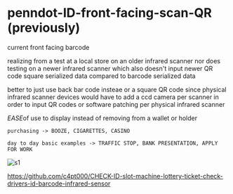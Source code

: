# penndot-ID-front-facing-scan-QR (previously)
current front facing barcode

realizing from a test at a local store on an older infrared scanner nor does testing on a newer infrared scanner which also doesn't input newer QR code square serialized data compared to barcode serialized data

better to just use back bar code insteae or a square QR code since physical infrared scanner devices would have to add a ccd camera per scanner in order to input QR codes or software patching per physical infrared scanner

*EASE*of use to display instead of removing from a wallet or holder
```
purchasing -> BOOZE, CIGARETTES, CASINO

day to day basic examples -> TRAFFIC STOP, BANK PRESENTATION, APPLY FOR WORK
```

![s1](https://github.com/c4pt000/penndot-ID-front-facing-scan-QR/raw/main/drivers-id.png-QR-frontscan.png.pseduo%20(1)~3.png?raw=true)





https://github.com/c4pt000/CHECK-ID-slot-machine-lottery-ticket-check-drivers-id-barcode-infrared-sensor
